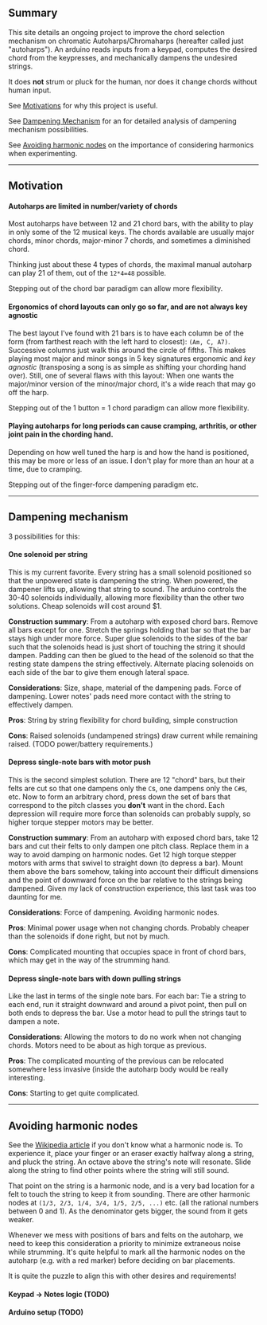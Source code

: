 ## Summary

This site details an ongoing project to improve the chord selection mechanism on chromatic Autoharps/Chromaharps (hereafter called just "autoharps"). An arduino reads inputs from a keypad, computes the desired chord from the keypresses, and mechanically dampens the undesired strings. 

It does **not** strum or pluck for the human, nor does it change chords without human input.

See [Motivations](#motivation) for why this project is useful.

See [Dampening Mechanism](#dampening-mechanism) for an for detailed analysis of dampening mechanism possibilities.

See [Avoiding harmonic nodes](#avoiding-harmonic-nodes) on the importance of considering harmonics when experimenting.

--------

## Motivation
#### Autoharps are limited in number/variety of chords

Most autoharps have between 12 and 21 chord bars, with the ability to play in only some of the 12 musical keys. The chords available are usually major chords, minor chords, major-minor 7 chords, and sometimes a diminished chord.

Thinking just about these 4 types of chords, the maximal manual autoharp can play 21 of them, out of the `12*4=48` possible.

Stepping out of the chord bar paradigm can allow more flexibility.

#### Ergonomics of chord layouts can only go so far, and are not always key agnostic

The best layout I've found with 21 bars is to have each column be of the form (from farthest reach with the left hard to closest): `(Am, C, A7)`. Successive columns just walk this around the circle of fifths. This makes playing most major and minor songs in 5 key signatures ergonomic and *key agnostic* (transposing a song is as simple as shifting your chording hand over). Still, one of several flaws with this layout: When one wants the major/minor version of the minor/major chord, it's a wide reach that may go off the harp.

Stepping out of the 1 button = 1 chord paradigm can allow more flexibility.

#### Playing autoharps for long periods can cause cramping, arthritis, or other joint pain in the chording hand.

Depending on how well tuned the harp is and how the hand is positioned, this may be more or less of an issue. I don't play for more than an hour at a time, due to cramping.

Stepping out of the finger-force dampening paradigm etc.

----------

## Dampening mechanism

3 possibilities for this:

#### One solenoid per string

This is my current favorite. Every string has a small solenoid positioned so that the unpowered state is dampening the string. When powered, the dampener lifts up, allowing that string to sound. The arduino controls the 30-40 solenoids individually, allowing more flexibility than the other two solutions. Cheap solenoids will cost around $1.

**Construction summary**: From a autoharp with exposed chord bars. Remove all bars except for one. Stretch the springs holding that bar so that the bar stays high under more force. Super glue solenoids to the sides of the bar such that the solenoids head is just short of touching the string it should dampen. Padding can then be glued to the head of the solenoid so that the resting state dampens the string effectively. Alternate placing solenoids on each side of the bar to give them enough lateral space.

**Considerations**: Size, shape, material of the dampening pads. Force of dampening. Lower notes' pads need more contact with the string to effectively dampen.

**Pros**: String by string flexibility for chord building, simple construction

**Cons**: Raised solenoids (undampened strings) draw current while remaining raised. (TODO power/battery requirements.)

#### Depress single-note bars with motor push

This is the second simplest solution. There are 12 "chord" bars, but their felts are cut so that one dampens only the `C`s, one dampens only the `C#`s, etc. Now to form an arbitrary chord, press down the set of bars that correspond to the pitch classes you **don't** want in the chord. Each depression will require more force than solenoids can probably supply, so higher torque stepper motors may be better.

**Construction summary**: From an autoharp with exposed chord bars, take 12 bars and cut their felts to only dampen one pitch class. Replace them in a way to avoid damping on harmonic nodes. Get 12 high torque stepper motors with arms that swivel to straight down (to depress a bar). Mount them above the bars somehow, taking into account their difficult dimensions and the point of downward force on the bar relative to the strings being dampened. Given my lack of construction experience, this last task was too daunting for me.

**Considerations**: Force of dampening. Avoiding harmonic nodes.

**Pros**: Minimal power usage when not changing chords. Probably cheaper than the solenoids if done right, but not by much.

**Cons**: Complicated mounting that occupies space in front of chord bars, which may get in the way of the strumming hand.

#### Depress single-note bars with down pulling strings

Like the last in terms of the single note bars. For each bar: Tie a string to each end, run it straight downward and around a pivot point, then pull on both ends to depress the bar. Use a motor head to pull the strings taut to dampen a note.

**Considerations**: Allowing the motors to do no work when not changing chords. Motors need to be about as high torque as previous.

**Pros**: The complicated mounting of the previous can be relocated somewhere less invasive (inside the autoharp body would be really interesting.

**Cons**: Starting to get quite complicated.

--------

## Avoiding harmonic nodes

See the [Wikipedia article](https://en.wikipedia.org/wiki/Harmonic) if you don't know what a harmonic node is. To experience it, place your finger or an eraser exactly halfway along a string, and pluck the string. An octave above the string's note will resonate. Slide along the string to find other points where the string will still sound.

That point on the string is a harmonic node, and is a very bad location for a felt to touch the string to keep it from sounding. There are other harmonic nodes at `(1/3, 2/3, 1/4, 3/4, 1/5, 2/5, ...)` etc. (all the rational numbers between 0 and 1). As the denominator gets bigger, the sound from it gets weaker.

Whenever we mess with positions of bars and felts on the autoharp, we need to keep this consideration a priority to minimize extraneous noise while strumming. It's quite helpful to mark all the harmonic nodes on the autoharp (e.g. with a red marker) before deciding on bar placements. 

It is quite the puzzle to align this with other desires and requirements!

#### Keypad &rarr; Notes logic (TODO)

#### Arduino setup (TODO)

